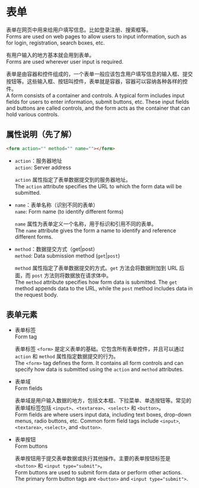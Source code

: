 # 表单

表单在网页中用来给用户填写信息。比如登录注册、搜索框等。  
Forms are used on web pages to allow users to input information, such as for login, registration, search boxes, etc.

有用户输入的地方基本就会用到表单。  
Forms are used wherever user input is required.

表单是由容器和控件组成的，一个表单一般应该包含用户填写信息的输入框、提交按钮等。这些输入框、按钮叫控件，表单就是容器，容器可以容纳各种各样的控件。  
A form consists of a container and controls. A typical form includes input fields for users to enter information, submit buttons, etc. These input fields and buttons are called controls, and the form acts as the container that can hold various controls.

## 属性说明（先了解）

```html
<form action="" method="" name=""></form>
```

- `action`：服务器地址  
  `action`: Server address  

  `action` 属性指定了表单数据提交到的服务器地址。  
  The `action` attribute specifies the URL to which the form data will be submitted.

- `name`：表单名称（识别不同的表单）  
  `name`: Form name (to identify different forms)  

  `name` 属性为表单定义一个名称，用于标识和引用不同的表单。  
  The `name` attribute gives the form a name to identify and reference different forms.

- `method`：数据提交方式（get|post）  
  `method`: Data submission method (`get`|`post`)  

  `method` 属性指定了表单数据提交的方式。`get` 方法会将数据附加到 URL 后面，而 `post` 方法则将数据放在请求体中。  
  The `method` attribute specifies how form data is submitted. The `get` method appends data to the URL, while the `post` method includes data in the request body.

## 表单元素

- 表单标签  
  Form tag  

  表单标签 `<form>` 是定义表单的基础。它包含所有表单控件，并且可以通过 `action` 和 `method` 属性指定数据提交的行为。  
  The `<form>` tag defines the form. It contains all form controls and can specify how data is submitted using the `action` and `method` attributes.

- 表单域  
  Form fields  

  表单域是用户输入数据的地方，包括文本框、下拉菜单、单选按钮等。常见的表单域标签包括 `<input>`、`<textarea>`、`<select>` 和 `<button>`。  
  Form fields are where users input data, including text boxes, drop-down menus, radio buttons, etc. Common form field tags include `<input>`, `<textarea>`, `<select>`, and `<button>`.

- 表单按钮  
  Form buttons  

  表单按钮用于提交表单数据或执行其他操作。主要的表单按钮标签是 `<button>` 和 `<input type="submit">`。  
  Form buttons are used to submit form data or perform other actions. The primary form button tags are `<button>` and `<input type="submit">`.